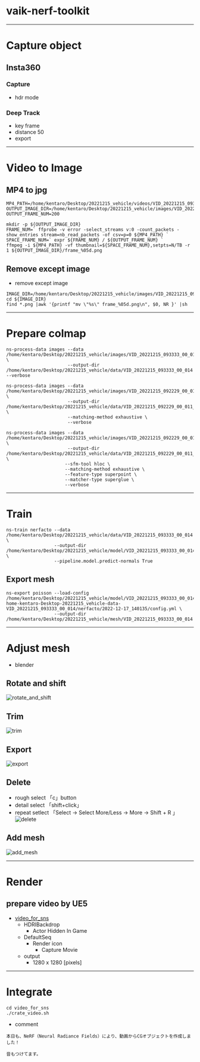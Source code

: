 # vaik-nerf-toolkit

-----------

# Capture object

## Insta360

### Capture
- hdr mode

### Deep Track
- key frame
- distance 50
- export

-----------

# Video to Image

## MP4 to jpg

```shell
MP4_PATH=/home/kentaro/Desktop/20221215_vehicle/videos/VID_20221215_093333_00_014.mp4
OUTPUT_IMAGE_DIR=/home/kentaro/Desktop/20221215_vehicle/images/VID_20221215_093333_00_014
OUTPUT_FRAME_NUM=200

mkdir -p ${OUTPUT_IMAGE_DIR}
FRAME_NUM=` ffprobe -v error -select_streams v:0 -count_packets -show_entries stream=nb_read_packets -of csv=p=0 ${MP4_PATH} `
SPACE_FRAME_NUM=` expr ${FRAME_NUM} / ${OUTPUT_FRAME_NUM} `
ffmpeg -i ${MP4_PATH} -vf thumbnail=${SPACE_FRAME_NUM},setpts=N/TB -r 1 ${OUTPUT_IMAGE_DIR}/frame_%05d.png
```

## Remove except image

- remove except image

```shell
IMAGE_DIR=/home/kentaro/Desktop/20221215_vehicle/images/VID_20221215_092229_00_011
cd ${IMAGE_DIR}
find *.png |awk '{printf "mv \"%s\" frame_%05d.png\n", $0, NR }' |sh
```

----------


# Prepare colmap

```shell
ns-process-data images --data /home/kentaro/Desktop/20221215_vehicle/images/VID_20221215_093333_00_014 \
                       --output-dir /home/kentaro/Desktop/20221215_vehicle/data/VID_20221215_093333_00_014 --verbose
```

```shell
ns-process-data images --data /home/kentaro/Desktop/20221215_vehicle/images/VID_20221215_092229_00_011_unet/images \
                       --output-dir /home/kentaro/Desktop/20221215_vehicle/data/VID_20221215_092229_00_011_unet \
                       --matching-method exhaustive \
                       --verbose
```

```shell
ns-process-data images --data /home/kentaro/Desktop/20221215_vehicle/images/VID_20221215_092229_00_011_unet/images \
                       --output-dir /home/kentaro/Desktop/20221215_vehicle/data/VID_20221215_092229_00_011_unet \
                      --sfm-tool hloc \
                      --matching-method exhaustive \
                      --feature-type superpoint \
                      --matcher-type superglue \
                      --verbose
```

-----------

# Train

```shell
ns-train nerfacto --data /home/kentaro/Desktop/20221215_vehicle/data/VID_20221215_093333_00_014 \
                  --output-dir /home/kentaro/Desktop/20221215_vehicle/model/VID_20221215_093333_00_014  \
                  --pipeline.model.predict-normals True
```

## Export mesh
```shell
ns-export poisson --load-config /home/kentaro/Desktop/20221215_vehicle/model/VID_20221215_093333_00_014/-home-kentaro-Desktop-20221215_vehicle-data-VID_20221215_093333_00_014/nerfacto/2022-12-17_140135/config.yml \
                  --output-dir /home/kentaro/Desktop/20221215_vehicle/mesh/VID_20221215_093333_00_014
```

--------

# Adjust mesh
- blender

## Rotate and shift

![rotate_and_shift](doc/rotate_shift.gif)

## Trim

![trim](doc/trim.gif)


## Export

![export](doc/export.gif)

## Delete
- rough select 「c」button
- detail select 「shift+click」
- repeat setlect 「Select -> Select More/Less -> More -> Shift + R 」
![delete](doc/delete.gif)

## Add mesh

![add_mesh](doc/add_mesh.gif)

-------

# Render

## prepare video by UE5
- [video_for_sns](https://drive.google.com/file/d/16unWZmbYkJuuNoWSi7FNVFZ3HeMjNkS0/view?usp=sharing)
  - HDRIBackdrop
    - Actor Hidden In Game
  - DefaultSeq
    - Render icon
      - Capture Movie
  - output
    - 1280 x 1280 [pixels]

--------

# Integrate

```shell
cd video_for_sns
./crate_video.sh
```

- comment

```
本日も、NeRF（Neural Radiance Fields）により、動画からCGオブジェクトを作成しました！

音もつけてます。
```
